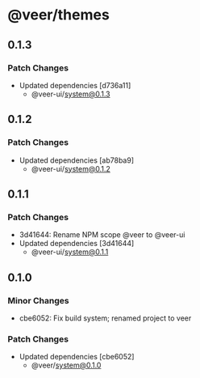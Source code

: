# @veer/themes

## 0.1.3

### Patch Changes

- Updated dependencies [d736a11]
  - @veer-ui/system@0.1.3

## 0.1.2

### Patch Changes

- Updated dependencies [ab78ba9]
  - @veer-ui/system@0.1.2

## 0.1.1

### Patch Changes

- 3d41644: Rename NPM scope @veer to @veer-ui
- Updated dependencies [3d41644]
  - @veer-ui/system@0.1.1

## 0.1.0

### Minor Changes

- cbe6052: Fix build system; renamed project to veer

### Patch Changes

- Updated dependencies [cbe6052]
  - @veer/system@0.1.0
